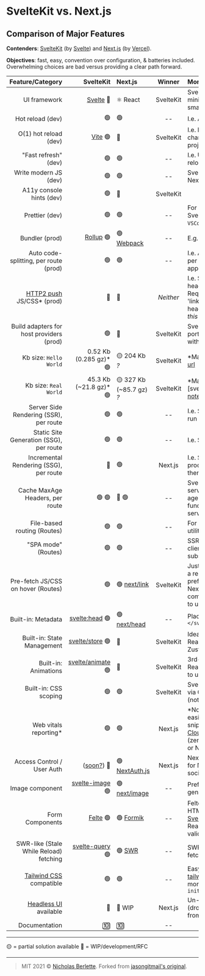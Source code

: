 # SvelteKit vs. Next.js

## Comparison of Major Features

**Contenders**: [SvelteKit][sveltekit-url] (by [Svelte][svelte-url]) and [Next.js][next-url] (by [Vercel][vercel-url]).

**Objectives**: fast, easy, convention over configuration, & batteries included. Overwhelming choices are bad versus providing a clear path forward.

|                            Feature/Category |                              SvelteKit | Next.js                       |  Winner   | More Information                                                                                                                                                                             |
| ------------------------------------------: | -------------------------------------: | :---------------------------- | :-------: | :------------------------------------------------------------------------------------------------------------------------------------------------------------------------------------------- |
|                                UI framework |                [Svelte][svelte-url] 🔶 | ⚛️  React                      | SvelteKit | Svelte offers faster, more minimal DOM updates & smaller Kb client size.                                                                                                                     |
|                            Hot reload (dev) |                                     🟢 | 🟢                             |    --     | I.e. Auto reload on file save.                                                                                                                                                               |
|                       O(1) hot reload (dev) |                    [Vite][vite-url] 🟢 | 🛑                             | SvelteKit | I.e. Processes only the changed files. Fast even in big projects.                                                                                                                            |
|                        "Fast refresh" (dev) |                                     🟢 | 🟢                             |    --     | I.e. UI state preserved across reloads.                                                                                                                                                      |
|                       Write modern JS (dev) |                                     🟢 | 🟢                             |    --     | Svelte compiler processes it. Next.js uses Babel for this.                                                                                                                                   |
|                    A11y console hints (dev) |                                     🟢 | 🛑                             | SvelteKit |                                                                                                                                                                                              |
|                              Prettier (dev) |                                     🟢 | 🟢                             |    --     | For `.svelte` or `.jsx` files. For SvelteKit, install `Svelte for VSCode` extension.                                                                                                         |
|                              Bundler (prod) |                [Rollup][rollup-url] 🟢 | 🟢  [Webpack][webpack-url]     |    --     | E.g. Minify assets, etc.                                                                                                                                                                     |
|       Auto code-splitting, per route (prod) |                                     🟢 | 🟢                             |    --     | I.e. Auto code splits JS & CSS per route & bundles appropriately.                                                                                                                            |
| [HTTP2 push][http2push-url] JS/CSS\* (prod) |                                     🛑 | 🛑                             | _Neither_ | I.e. Set initial page's HTML headers to push JS & CSS. Requires host support (and/or 'link preload' added to HTML head). \*_Chrome deprecated this 12/2020._                                 |
|    Build adapters for host providers (prod) |                                     🟢 | 🛑                             | SvelteKit | SvelteKit provides easy portability. Next.js works best with Vercel.                                                                                                                         |
|                      Kb size: `Hello World` |                0.52 Kb (0.285 gz)\* 🟢 | 🟡  204 Kb _?_                 | SvelteKit | \*Mar 19 2021. [sapper-note-url]                                                                                                                                                             |
|                       Kb size: `Real World` |                45.3 Kb (~21.8 gz)\* 🟢 | 🟡  327 Kb (~85.7 gz) _?_      | SvelteKit | \*Mar 13, 2021 [svelterealworld-url], [sapper-note-url]                                                                                                                                      |
|      Server Side Rendering (SSR), per route |                                     🟢 | 🟢                             |    --     | I.e. Server-side rendered (at run time).                                                                                                                                                     |
|     Static Site Generation (SSG), per route |                                     🟢 | 🟢                             |    --     | I.e. Static (at build time).                                                                                                                                                                 |
|      Incremental Rendering (SSG), per route |                                     🛑 | 🟢                             |  Next.js  | I.e. Static 'on demand' in production--first req dynamic then cached.                                                                                                                        |
|             Cache MaxAge Headers, per route |                                  🟢 🟢 | 🛑 🟢                           |    --     | SvelteKit can set headers for server routes or specify max-age for client routes via load function. Next.js allows it for server routes via [vercel.json][vercel3-url]                       |
|                 File-based routing (Routes) |                                     🟢 | 🟢                             |    --     | For simplicity. Other routing utilities should be included.                                                                                                                                  |
|                         "SPA mode" (Routes) |                                     🟢 | 🟢                             |    --     | SSR for initial page load, then client-side routing for subsequent pages.                                                                                                                    |
|          Pre-fetch JS/CSS on hover (Routes) |                                     🟢 | 🟢  [next/link][nextlink-url]  | SvelteKit | Just add `sveltekit:prefetch` to a regular link. Svelte can prefetch routes (via regex); Next.js requires their `next/link` component; see docs. It's nicer to use regular links.            |
|                          Built-in: Metadata |    [<svelte:head>][sveltehead-url]  🟢 | 🟢  [next/head][nexthead-url]  |    --     | Place within `<svelte:head>...</svelte:head>`                                                                                                                                                |
|                  Built-in: State Management |     [svelte/store][sveltestore-url] 🟢 | 🛑                             | SvelteKit | Ideal is one, easy, built-in way. React has many choices--Zustand is reasonable.                                                                                                             |
|                        Built-in: Animations | [svelte/animate][svelteanimate-url] 🟢 | 🛑                             | SvelteKit | 3rd-party options exist for React, but they're not as easy to use.                                                                                                                           |
|                       Built-in: CSS scoping |                                     🟢 | 🟢                             | SvelteKit | Svelte's is automatic. Next.js' is via CSS modules or CSS in JSX (not as clean).                                                                                                             |
|                      Web vitals reporting\* |                                     🟢 | 🟢                             |  Next.js  | \*Not-so-relevant these days; easily added via analytics snippet/platform provider, eg: [Cloudlfare Site Analytics][cloudflare-url] (zero-config). [Vercel][vercel2-url] (for Next or Nuxt). |
|                  Access Control / User Auth |           ([soon?][svelteauth-url]) 🛑 | 🟢 [NextAuth.js][nextauth-url] |  Next.js  | NextAuth.js is defacto standard for Next.js; easy to use; email, social, &/or one-click link.                                                                                                |
|                             Image component |     [svelte-image][svelteimage-url] 🟢 | 🟢 [next/image][nextimage-url] |    --     | Preferably optimized image generation with caching.                                                                                                                                          |
|                             Form Components |                  [Felte][felte-url] 🟢 | 🟢 [Formik][formik-url]        |    --     | Felte offers a nearly-native HTML5 form experience. Or [Sveltik][sveltik-url] is a port of Formik for React. Can use Yup for validation.                                                     |
|      SWR-like (Stale While Reload) fetching |    [svelte-query][svelte-query-url] 🟢 | 🟢 [SWR][swr-url]              |    --     | SWR is by Vercel. Easy fetch/isLoading/errors/caching.                                                                                                                                       |
|     [Tailwind CSS][tailwind-url] compatible |                                     🟢 | 🟢                             |    --     | Easy via [svelte-add-tailwindcss][svelte-add-tailwind-url]. Next.js requires more steps, but [RFC][next-rfc-url] for `npx init tailwind`                                                     |
|       [Headless UI][headless-url] available |                                     🛑 | 🚧  WIP                        |  Next.js  | Un-styled UI components (dropdown, slider, toggle, etc) from Tailwind creators.                                                                                                              |
|                               Documentation |                                     🔟 | 🔟                             |    --     |                                                                                                                                                                                              |

---

🟡  = partial solution available
🚧  = WIP/development/RFC

---

> MIT 2021 © [Nicholas Berlette](https://github.com/nberlette). Forked from [jasongitmail's original](https://github.com/jasongitmail/svelte-vs-next).

[svelte-url]: https://svelte.dev
[svelteauth-url]: https://github.com/sveltejs/kit/tree/master/examples/realworld.svelte.dev/src/routes/auth
[svelteimage-url]: https://svelte-image.matyunya.now.sh/
[sveltehead-url]: https://svelte.dev/docs#svelte_head
[svelte-query-url]: https://github.com/SvelteStack/svelte-query
[sveltekit-url]: https://kit.svelte.dev/
[felte-url]: https://felte.dev/
[sveltik-url]: https://github.com/nathancahill/sveltik
[svelte-realworld-url]: <https://realworld.svelte.dev/>
[sapper-note-url]: <https://svelte.dev/blog/sapper-towards-the-ideal-web-app-framework>
[sveltestore-url]: https://svelte.dev/docs#svelte_store
[svelteanimate-url]: https://svelte.dev/docs#svelte_animate
[svelte-add-tailwind-url]: https://github.com/svelte-add/tailwindcss
[next-url]: https://nextjs.org/
[nextauth-url]: https://next-auth.js.org/
[nextimage-url]: https://nextjs.org/docs/api-reference/next/image
[nextlink-url]: https://nextjs.org/docs/api-reference/next/link
[nexthead-url]: https://nextjs.org/docs/api-reference/next/head
[next-rfc-url]: https://github.com/vercel/next.js/discussions/20030
[vercel-url]: https://vercel.com/
[vercel2-url]: https://vercel.com/docs/analytics
[vercel3-url]: https://vercel.com/docs/configuration#project/headers
[swr-url]: https://swr.vercel.app
[vite-url]: https://vitejs.dev/
[formik-url]: https://formik.org/
[http2push-url]: https://brianli.com/cloudflare-workers-sites-http2-server-push/
[tailwind-url]: https://tailwindcss.com/
[headless-url]: https://headlessui.dev/
[webpack-url]: https://webpack.js.org/
[rollup-url]: https://rollupjs.org/
[preact]: https://preactjs.org/
[cloudflare-url]: https://cloudflare.com/
